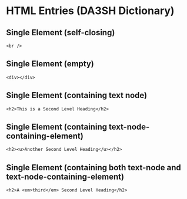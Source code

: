 # HTML Entries (DA3SH Dictionary)

## Single Element (self-closing)
```<br />```


## Single Element (empty)
```<div></div>```


## Single Element (containing text node)
```<h2>This is a Second Level Heading</h2>```


## Single Element (containing text-node-containing-element)
``````<h2><u>Another Second Level Heading</u></h2>``````


## Single Element (containing both text-node and text-node-containing-element)
```<h2>A <em>third</em> Second Level Heading</h2>```
